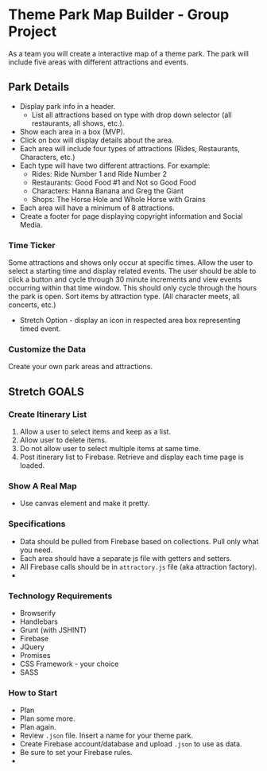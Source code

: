 # Theme Park Map Builder - Group Project

As a team you will create a interactive map of a theme park. The park will include five areas with different attractions and events.

## Park Details
* Display park info in a header.
    - List all attractions based on type with drop down selector (all restaurants, all shows, etc.).
* Show each area in a box (MVP).
* Click on box will display details about the area. 
* Each area will include four types of attractions (Rides, Restaurants, Characters, etc.)
* Each type will have two different attractions. For example:
    - Rides: Ride Number 1 and Ride Number 2
    - Restaurants: Good Food #1 and Not so Good Food
    - Characters: Hanna Banana and Greg the Giant
    - Shops: The Horse Hole and Whole Horse with Grains
* Each area will have a minimum of 8 attractions.
* Create a footer for page displaying copyright information and Social Media.

### Time Ticker
Some attractions and shows only occur at specific times. Allow the user to select a starting time and display related events. The user should be able to click a button and cycle through 30 minute increments and view events occurring within that time window. This should only cycle through the hours the park is open. Sort items by attraction type. (All character meets, all concerts, etc.)
* Stretch Option - display an icon in respected area box representing timed event. 

### Customize the Data
Create your own park areas and attractions.

## Stretch GOALS
### Create Itinerary List
1. Allow a user to select items and keep as a list.
2. Allow user to delete items.
3. Do not allow user to select multiple items at same time.
2. Post itinerary list to Firebase. Retrieve and display each time page is loaded.

### Show A Real Map
* Use canvas element and make it pretty.


### Specifications
* Data should be pulled from Firebase based on collections. Pull only what you need.
* Each area should have a separate js file with getters and setters.
* All Firebase calls should be in `attractory.js` file (aka attraction factory).
* 

### Technology Requirements
* Browserify
* Handlebars
* Grunt (with JSHINT) 
* Firebase 
* JQuery 
* Promises
* CSS Framework - your choice
* SASS

### How to Start
* Plan
* Plan some more.
* Plan again.
* Review `.json` file. Insert a name for your theme park.
* Create Firebase account/database and upload `.json` to use as data.
* Be sure to set your Firebase rules.
* 

